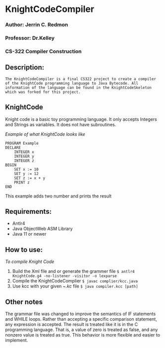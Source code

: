 # KnightCodeCompiler
### Author: Jerrin C. Redmon
### Professor: Dr.Kelley
### CS-322 Compiler Construction

**Description:**
- 
	The KnightCodeCompiler is a final CS322 project to create a compiler of the KnightCode programming language to Java Bytecode. All information of the language can be found in the KnightCodeSkeleton which was forked for this project.

**KnightCode**
-
Knight code is a basic toy programming language. It only accepts Integers and Strings as variables. It does not have subroutines.

*Example of what KnightCode looks like*
```
PROGRAM Example
DECLARE
	INTEGER x
	INTEGER y
	INTEGER z
BEGIN
	SET x := 10
	SET y := 12
	SET z := x + y
	PRINT z
END
```
This example adds two number and prints the result

**Requirements:**
-
- Antlr4
- Java ObjectWeb ASM Library
- Java 11 or newer


**How to use:**
-
*To compile Knight Code*
1. Build the Xml file and or generate the grammer file 
``$ antlr4 KnightCode.g4 -no-listener -visitor -o lexparse``
2. Compile the KnightCodeComplier
``$ javac complier/kcc.java``
3. Use kcc with your given *~.kc* file
``$ java compiler.kcc [path]``

**Other notes**
-
The grammar file was changed to improve the semantics of IF statements and WHILE loops. Rather than accepting a specific comparison statement, any expression is accepted. The result is treated like it is in the C programming language. That is, a value of zero is treated as false, and any nonzero value is treated as true. This behavior is more flexible and easier to implement.